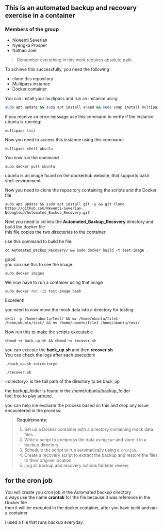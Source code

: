 ## This is an automated backup and recovery exercise in a container
### Members of the group
- Nkwenti Severian
- Nyengka Prosper
- Nathan Joel
> Remember everything in this work requires absolute path.

To achieve this successfully, you need the following :

- clone this repository
- Multipass instance
- Docker container

You can install your multipass and run an instance using
```sh
sudo apt update && sudo apt install snapd && sudo snap install multipass && multipass launch docker --name ubuntu-vm
```
if you receive an error message use this command to verify if the instance ubuntu is running:
```
multipass list
```

Now you need to access this instance using this command:

```
multipass shell ubuntu
```

You now run the command
```
sudo docker pull ubuntu
```
ubuntu is an image found on the dockerhub website, that supports bash shell environment.

Now you need to clone the repository containing the scripts and the Docker file 


```
sudo apt update && sudo apt install git -y && git clone https://github.com/Nkwenti-Severian-Ndongtsop/Automated_Backup_Recovery.git
```

Next you need to cd into the **Automated_Backup_Recovery** directory and build the docker file\
this file copies the two directories to the container 

use this command to build he file:

```
cd Automated_Backup_Recovery/ && sudo docker build -t test-image .
```

good\
you can use this to see the image. 
```
sudo docker images
```

We now have to run a container using that image

```
sudo docker run -it test-image bash
```

Excellent!

you need to now move the mock data into a directory for testing


```
mkdir -p /home/ubuntu/test/ && mv /home/ubuntu/file1 /home/ubuntu/test/ && mv /home/ubuntu/file2 /home/ubuntu/test/
```

Now run this to make the scripts executable

```
chmod +x back_up.sh && chmod +x recover.sh
```
you can execute the **back_up.sh** and then **recover.sh**\
You can check the logs after each execution\

```
./back_up.sh <directory>
```
```
./recover.sh
```
\<directory> is the full path of the directory to be back_up


the backup_folder is found in the /home/ubuntu/backup_folder\
feel free to play around.

you can help me evaluate the process based on this and drop any issue encountered in the process:
>**Requirements:**
>1. Set up a Docker container with a directory containing mock data files.
>2. Write a script to compress the data using `tar` and store it in a backup directory.
>3. Schedule the script to run automatically using a `cronjob`.
>4. Create a recovery script to extract the backup and restore the files to their original location.
>5. Log all backup and recovery actions for later review.

## for the cron job

You will create you cron job in the Automated backup directory\
always use the name **crontab** for the file because it was reference in the Docker file\
then it will be executed in the docker container, after you have build and ran a container

i used a file that runs backup everyday.